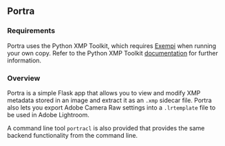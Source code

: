 ## Portra

### Requirements
Portra uses the Python XMP Toolkit, which requires [Exempi](https://libopenraw.freedesktop.org/wiki/Exempi/) when running your own copy. Refer to the Python XMP Toolkit [documentation](https://python-xmp-toolkit.readthedocs.io/en/latest/installation.html) for further information.

### Overview
Portra is a simple Flask app that allows you to view and modify XMP metadata stored in an image and extract it as an `.xmp` sidecar file. Portra also lets you export Adobe Camera Raw settings into a `.lrtemplate` file to be used in Adobe Lightroom.

A command line tool `portracl` is also provided that provides the same backend functionality from the command line.
